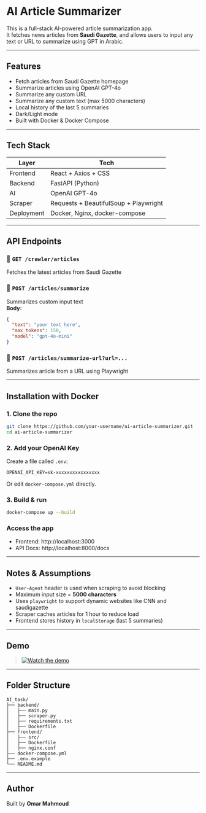#  AI Article Summarizer

This is a full-stack AI-powered article summarization app.  
It fetches news articles from **Saudi Gazette**, and allows users to input any text or URL to summarize using GPT in Arabic.

---

##  Features

-  Fetch articles from Saudi Gazette homepage
-  Summarize articles using OpenAI GPT-4o
-  Summarize any custom URL
-  Summarize any custom text (max 5000 characters)
-  Local history of the last 5 summaries
-  Dark/Light mode
-  Built with Docker & Docker Compose

---

##  Tech Stack

| Layer      | Tech           |
|------------|----------------|
| Frontend   | React + Axios + CSS |
| Backend    | FastAPI (Python) |
| AI         | OpenAI GPT-4o |
| Scraper    | Requests + BeautifulSoup + Playwright |
| Deployment | Docker, Nginx, docker-compose |

---

##  API Endpoints

### 🔹 `GET /crawler/articles`
Fetches the latest articles from Saudi Gazette

### 🔹 `POST /articles/summarize`
Summarizes custom input text  
**Body:**
```json
{
  "text": "your text here",
  "max_tokens": 150,
  "model": "gpt-4o-mini"
}
```

### 🔹 `POST /articles/summarize-url?url=...`
Summarizes article from a URL using Playwright

---

##  Installation with Docker

### 1. Clone the repo
```bash
git clone https://github.com/your-username/ai-article-summarizer.git
cd ai-article-summarizer
```

### 2. Add your OpenAI Key
Create a file called `.env`:
```env
OPENAI_API_KEY=sk-xxxxxxxxxxxxxxxx
```

Or edit `docker-compose.yml` directly.

### 3. Build & run
```bash
docker-compose up --build
```

### Access the app
- Frontend: http://localhost:3000  
- API Docs: http://localhost:8000/docs

---

## Notes & Assumptions

- `User-Agent` header is used when scraping to avoid blocking
- Maximum input size = **5000 characters**
- Uses `playwright` to support dynamic websites like CNN and saudigazette
- Scraper caches articles for 1 hour to reduce load
- Frontend stores history in `localStorage` (last 5 summaries)

---

##  Demo

> [![Watch the demo](./thumbnail.png)](https://drive.google.com/file/d/1P2GYav-yeuMMMHuNbSC5Iu5NhwHJRuX9/view?usp=sharing)

---

## Folder Structure

```
AI_task/
├── backend/
│   ├── main.py
│   ├── scraper.py
│   ├── requirements.txt
│   ├── Dockerfile
├── frontend/
│   ├── src/
│   ├── Dockerfile
│   ├── nginx.conf
├── docker-compose.yml
├── .env.example
└── README.md
```

---

## Author

Built by **Omar Mahmoud** 
